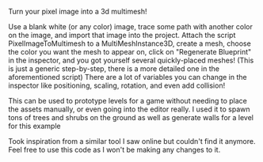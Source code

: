 Turn your pixel image into a 3d multimesh!

Use a blank white (or any color) image, trace some path with another color on the image, and import that image into the project. 
Attach the script PixelImageToMultimesh to a MultiMeshInstance3D, create a mesh, choose the color you want the mesh to appear on, click on "Regenerate Blueprint" in the inspector, and you got yourself several quickly-placed meshes!
(This is just a generic step-by-step, there is a more detailed one in the aforementioned script)
There are a lot of variables you can change in the inspector like positioning, scaling, rotation, and even add collision! 

This can be used to prototype levels for a game without needing to place the assets manually, or even going into the editor really. I used it to spawn tons of trees and shrubs on the ground as well as generate walls for a level for this example

Took inspiration from a similar tool I saw online but couldn't find it anymore. Feel free to use this code as I won't be making any changes to it.
